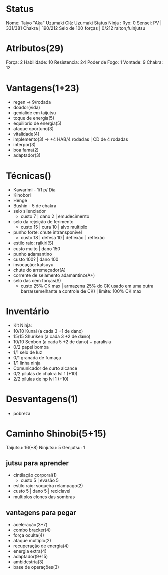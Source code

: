 # Status
Nome: Taiyo "Aka" Uzumaki
Clã:  Uzumaki
Status Ninja : 
Ryo:  0
Sensei: 
PV | 331/381
Chakra | 190/212
Selo de 100 forças | 0/212
raiton,fuinjutsu
# Atributos(29)
Força: 2
Habilidade: 10
Resistencia: 24
Poder de Fogo: 1
Vontade: 9
Chakra: 12
# Vantagens(1+23)
- regen -> 9/rodada
- doador(vida)
- genialide em taijutsu
- toque de energia(5)
- equilibrio de energia(5)
- ataque oportuno(3)
- vitalidade(4)
- implemento(3) -> +4 HAB/4 rodadas | CD de 4 rodadas
- interpor(3)
- boa fama(2)
- adaptador(3)
# Técnicas()
- Kawarimi - 1/1 p/ Dia
- Kinobori
- Henge
- Bushin - 5 de chakra
- selo silenciador
  - custo 7 | dano 2 | emudecimento
- selo da rejeição de ferimento
  - custo 15 | cura 10 | alvo multiplo
- punho forte: chute intransponivel
  - custo 18 | defesa 10 | deflexão | reflexão
- estilo raio: raikiri(S)
 - custo muito | dano 150
- punho adamantino
 - custo 100? | dano 100 
- invocação: katsuyu
- chute do arremeçador(A)
- corrente de selamento adamantino(A+)
- selo das cem forças(S)
    - custo 25% CK max | armazena 25% do CK usado em uma outra barra(semelhante a controle de CK) | limite: 100% CK max
# Inventário
- Kit Ninja:
 - 10/10 Kunai (a cada 3 +1 de dano)
 - 15/15 Shuriken (a cada 3 +2 de dano)
 - 10/10 Senbon (a cada 5 +2 de dano) + paralisia
 - 0/2 papel bomba
 - 1/1 selo de luz
 - 0/1 granada de fumaça
 - 1/1 linha ninja
 - Comunicador de curto alcance
 - 0/2 pílulas de chakra lvl 1 (+10)
 - 2/2 pílulas de hp lvl 1 (+10)
# Desvantagens(1)
- pobreza
# Caminho Shinobi(5+15) 
Taijutsu: 16(+8)
Ninjutsu: 5
Genjutsu: 1
## jutsu para aprender
- cintilação corporal(1)
    - custo 5 | evasão 5
- estilo raio: soqueira relampago(2)
 - custo 5 | dano 5 | reciclavel
- multiplos clones das sombras
## vantagens para pegar
- aceleração(3+7)
- combo bracker(4)
- força oculta(4)
- ataque multiplo(2)
- recuperação de energia(4)
- energia extra(4)
- adaptador(9+15)
- ambidestria(3)
- base de operações(3)